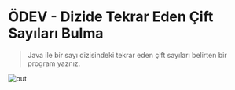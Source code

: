 # ÖDEV - Dizide Tekrar Eden Çift Sayıları Bulma

> Java ile bir sayı dizisindeki tekrar eden çift sayıları belirten bir program yaznız.
 
![out](https://user-images.githubusercontent.com/35347777/141159547-7eb530f5-dd9b-441f-a3f4-dbad775b5f7a.gif) 